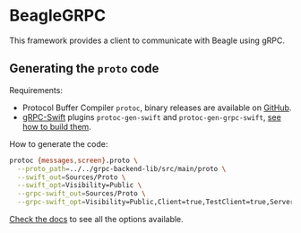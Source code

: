 # BeagleGRPC

This framework provides a client to communicate with Beagle using gRPC.

## Generating the `proto` code

Requirements:

- Protocol Buffer Compiler `protoc`, binary releases are available on [GitHub][protobuf-releases].
- [gRPC-Swift][grpc-swift] plugins `protoc-gen-swift` and `protoc-gen-grpc-swift`, [see how to build them][grpc-plugins].

How to generate the code:

```bash
protoc {messages,screen}.proto \
  --proto_path=../../grpc-backend-lib/src/main/proto \
  --swift_out=Sources/Proto \
  --swift_opt=Visibility=Public \
  --grpc-swift_out=Sources/Proto \
  --grpc-swift_opt=Visibility=Public,Client=true,TestClient=true,Server=false
```

[Check the docs][plugin-options] to see all the options available.

[protobuf-releases]: https://github.com/protocolbuffers/protobuf/releases
[grpc-swift]: https://github.com/grpc/grpc-swift
[grpc-plugins]: https://github.com/grpc/grpc-swift#getting-the-protoc-plugins
[plugin-options]: https://github.com/grpc/grpc-swift/blob/main/docs/plugin.md#plugin-options
